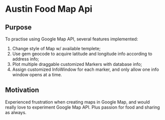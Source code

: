 # Austin Food Map Api

## Purpose

To practise using Google Map API, several features implemented:

1. Change style of Map w/ available templete;
2. Use gem geocode to acquire latitude and longitude info according to address info;
3. Plot multiple draggable customized Markers with database info;
4. Assign customized InfoWindow for each marker, and only allow one info window opens at a time.

## Motivation

Experienced frustration when creating maps in Google Map, and would really love to experiment Google Map API.
Plus passion for food and sharing as always.
